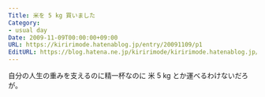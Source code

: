 ```yaml
---
Title: 米を 5 kg 買いました
Category:
- usual day
Date: 2009-11-09T00:00:00+09:00
URL: https://kiririmode.hatenablog.jp/entry/20091109/p1
EditURL: https://blog.hatena.ne.jp/kiririmode/kiririmode.hatenablog.jp/atom/entry/8454420450078212426
---
```



自分の人生の重みを支えるのに精一杯なのに 米 5 kg とか運べるわけないだろが。
